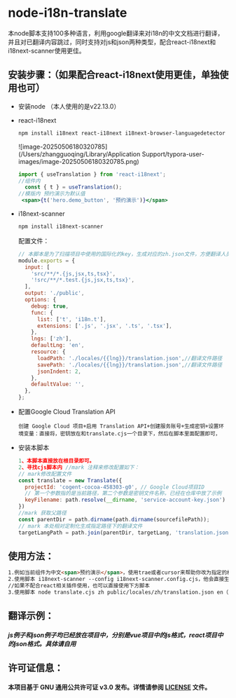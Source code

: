 # node-i18n-translate
本node脚本支持100多种语言，利用google翻译来对i18n的中文文档进行翻译，并且对已翻译内容跳过，同时支持对js和json两种类型，配合react-i18next和i18next-scanner使用更佳。

## 安装步骤：（如果配合react-i18next使用更佳，单独使用也可）



- 安装node （本人使用的是v22.13.0）

- react-i18next

  ```bash
  npm install i18next react-i18next i18next-browser-languagedetector 
  ```

  ![image-20250506180320785](/Users/zhangguoqing/Library/Application Support/typora-user-images/image-20250506180320785.png)

  ```jsx
  import { useTranslation } from 'react-i18next';
  //组件内
    const { t } = useTranslation();
  //模版内 预约演示为默认值
   <span>{t('hero.demo_button', '预约演示')}</span>
  ```

  

- i18next-scanner

  ```bash
  npm install i18next-scanner
  ```

  配置文件：

  ```js
  // 本脚本是为了扫描项目中使用的国际化的key，生成对应的zh.json文件，方便翻译人员翻译。
  module.exports = {
    input: [
      'src/**/*.{js,jsx,ts,tsx}',
      '!src/**/*.test.{js,jsx,ts,tsx}',
    ],
    output: './public',
    options: {
      debug: true,
      func: {
        list: ['t', 'i18n.t'],
        extensions: ['.js', '.jsx', '.ts', '.tsx'],
      },
      lngs: ['zh'],
      defaultLng: 'en',
      resource: {
        loadPath: './locales/{{lng}}/translation.json',//翻译文件路径
        savePath: './locales/{{lng}}/translation.json',//翻译文件路径
        jsonIndent: 2,
      },
      defaultValue: '',
    },
  };
  ```

- 配置Google Cloud Translation API

  ```
  创建 Google Cloud 项目+启用 Translation API+创建服务账号+生成密钥+设置环境变量：直接将，密钥放在和translate.cjs一个目录下，然后在脚本里面配置即可，
  ```

- 安装本脚本

  ```javascript
  1、本脚本直接放在根目录即可。
  2、寻找cjs脚本内 //mark 注释来修改配置如下：
  // mark修改配置文件
  const translate = new Translate({
    projectId: 'cogent-cocoa-458303-g0', // Google Cloud项目ID
    // 第一个参数指的是当前路径，第二个参数是密钥文件名称，已经在仓库中放了示例
    keyFilename: path.resolve(__dirname, 'service-account-key.json') 
  })
  //mark 获取父路径
  const parentDir = path.dirname(path.dirname(sourcefilePath));
  // mark 本处相对定制化生成指定路径下的翻译文件
  targetLangPath = path.join(parentDir, targetLang, 'translation.json');
  ```

## 使用方法：

```markdown
1.例如当前组件为中文<span>预约演示</span>，使用trae或者cursor来帮助你改为指定的格式 <span>{t('hero.demo_button', '预约演示')}</span>
2.使用脚本 i18next-scanner --config i18next-scanner.config.cjs，他会直接生成指定的中文整合好的文档，例如本仓库的locales/zh/translation.json
//如果不配合react相关插件使用，也可以直接使用下方脚本
3.使用脚本 node translate.cjs zh public/locales/zh/translation.json en（用法: node translate.cjs <源语言> <源文件路径> [目标语言] [目标文件路径（为空就会自动创建）]）
```





## **翻译示例**：

##### js例子和json例子均已经放在项目中，分别是vue项目中的js格式，react项目中的json格式。具体请自用



## 许可证信息：

#### 本项目基于 GNU 通用公共许可证 v3.0 发布。详情请参阅 [LICENSE](LICENSE) 文件。

## 
